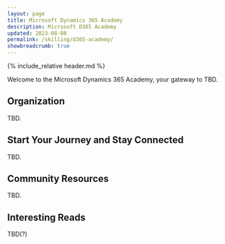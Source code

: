 ```yaml
---
layout: page
title: Microsoft Dynamics 365 Academy
description: Microsoft D365 Academy
updated: 2023-08-08
permalink: /skilling/d365-academy/
showbreadcrumb: true
---
```

{% include_relative header.md %}

Welcome to the Microsoft Dynamics 365 Academy, your gateway to TBD.

## Organization
TBD.


## Start Your Journey and Stay Connected
 
TBD.

## Community Resources

TBD.


## Interesting Reads

TBD(?)